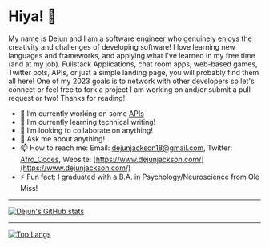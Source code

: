 # Hiya! 👋

My name is Dejun and I am a software engineer who genuinely enjoys the creativity and challenges of developing software! I love learning new languages and frameworks, and applying what I've learned in my free time (and at my job). Fullstack Applications, chat room apps, web-based games, Twitter bots, APIs, or just a simple landing page, you will probably find them all here! One of my 2023 goals is to network with other developers so let's connect or feel free to fork a project I am working on and/or submit a pull request or two! Thanks for reading!

- 🔭 I’m currently working on some [APIs](https://rapidapi.com/user/DejunJackson)
- 🌱 I’m currently learning technical writing!
- 👯 I’m looking to collaborate on anything!
- 💬 Ask me about anything!
- 📫 How to reach me: Email: dejunjackson18@gmail.com, Twitter: [Afro_Codes](https://twitter.com/Afro_codes), Website: [https://www.dejunjackson.com/](https://www.dejunjackson.com/)
- ⚡ Fun fact: I graduated with a B.A. in Psychology/Neuroscience from Ole Miss!

---

[![Dejun's GitHub stats](https://github-readme-stats.vercel.app/api?username=DejunJackson&show_icons=true)](https://github.com/DejunJackson)


---


[![Top Langs](https://github-readme-stats.vercel.app/api/top-langs/?username=DejunJackson&layout=compact)](https://github.com/DejunJackson)

